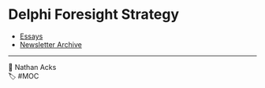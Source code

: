 # Delphi Foresight Strategy

* [Essays](essays.md)
* [Newsletter Archive](newsletters.md)

- - - -

<span aria-hidden="true">👤</span> Nathan Acks  
<span aria-hidden="true">🏷️</span> #MOC
